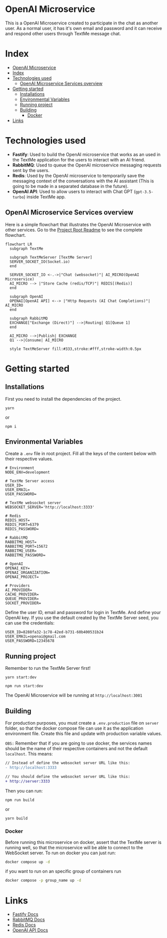 # OpenAI Microservice

This is a OpenAI Microservice created to participate in the chat as another user. As a normal user, it has it's own email and password and it can receive and respond other users through TextMe message chat.

# Index

- [OpenAI Microservice](#openai-microservice)
- [Index](#index)
- [Technologies used](#technologies-used)
  - [OpenAI Microservice Services overview](#openai-microservice-services-overview)
- [Getting started](#getting-started)
  - [Installations](#installations)
  - [Environmental Variables](#environmental-variables)
  - [Running project](#running-project)
  - [Building](#building)
    - [Docker](#docker)
- [Links](#links)

# Technologies used

- **Fastify**: Used to build the OpenAI microservice that works as an used in the TextMe application for the users to interact with an AI friend.
- **RabbitMQ**: Used to queue the OpenAI microservice messaging requests sent by the users.
- **Redis**: Used by the OpenAI microservice to temporarily save the messaging context of the conversations with the AI assistant (This is going to be made in a separated database in the future).
- **OpenAI API**: Used to allow users to interact with Chat GPT (`gpt-3.5-turbo`) inside TextMe app.

## OpenAI Microservice Services overview

Here is a simple flowchart that illustrates the OpenAI Microservice with other services. Go to the [Project Root Readme](../README.md) to see the complete flowchart.

```mermaid
flowchart LR
  subgraph TextMe
  
  subgraph TextMeServer [TextMe Server]
  SERVER_SOCKET_IO(Socket.io)
  end

  SERVER_SOCKET_IO <-.->|"Chat (websocket)"| AI_MICRO(OpenAI Microservice)
  AI_MICRO --> |"Store Cache (redis/TCP)"| REDIS[(Redis)]
  end

  subgraph OpenAI
  OPENAI[OpenAI API] <--> |"Http Requests (AI Chat Completions)"| AI_MICRO
  end

  subgraph RabbitMQ
  EXCHANGE["Exchange (Direct)"] -->|Routing| Q1[Queue 1]
  end

  AI_MICRO -->|Publish| EXCHANGE
  Q1 -->|Consume| AI_MICRO

  style TextMeServer fill:#333,stroke:#fff,stroke-width:0.5px
```

# Getting started

## Installations

First you need to install the dependencies of the project.

```
yarn
```

or

```
npm i
```

## Environmental Variables

Create a `.env` file in root project. Fill all the keys of the content below with their respective values.

```env
# Environment
NODE_ENV=development

# TextMe Server access
USER_ID=
USER_EMAIL=
USER_PASSWORD=

# TextMe websocket server
WEBSOCKET_SERVER='http://localhost:3333'

# Redis
REDIS_HOST=
REDIS_PORT=6379
REDIS_PASSWORD=

# RabbitMQ
RABBITMQ_HOST=
RABBITMQ_PORT=15672
RABBITMQ_USER=
RABBITMQ_PASSWORD=

# OpenAI
OPENAI_KEY=
OPENAI_ORGANIZATION=
OPENAI_PROJECT=

# Providers
AI_PROVIDER=
CACHE_PROVIDER=
QUEUE_PROVIDER=
SOCKET_PROVIDER=
```

Define the user ID, email and password for login in TextMe. And define your OpenAI key. If you use the default created by the TextMe Server seed, you can use the credentials:

```
USER_ID=8288fa32-1c78-42ed-b731-60b400531b24
USER_EMAIL=openai@gmail.com
USER_PASSWORD=12345678
```

## Running project
Remember to run the TextMe Server first!

```
yarn start:dev
```

```
npm run start:dev
```

The OpenAI Microservice will be running at `http://localhost:3001`

## Building

For production purposes, you must create a `.env.production` file on `server` folder, so that the docker compose file can use it as the application environment file. Create this file and update with production variable values.

`OBS:` Remember that if you are going to use docker, the services names should be the name of their respective containers and not the default `localhost`. This means:

```diff
// Instead of define the websocket server URL like this:
- http://localhost:3333

// You should define the websocket server URL like this:
+ http://server:3333
```

Then you can run:

```bash
npm run build
```

or

```bash
yarn build
```

### Docker

Before running this microservice on docker, assert that the TextMe server is running well, so that the microservice will be able to connect to the WebSocket server. To run on docker you can just run:

```bash
docker compose up -d
```

if you want to run on an specific group of containers run

```bash
docker compose -p group_name up -d
```

# Links

- [Fastify Docs](https://fastify.dev/docs/latest/)
- [RabbitMQ Docs](https://www.rabbitmq.com/docs)
- [Redis Docs](https://redis.io/docs/latest/)
- [OpenAI API Docs](https://platform.openai.com/docs/concepts)